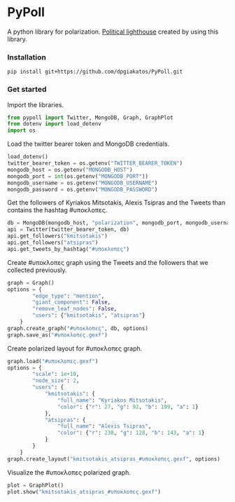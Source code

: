 # PyPoll
A python library for polarization. [Political lighthouse](https://political-lighthouse.netlify.com/) created by using this library.

### Installation
```commandline
pip install git+https://github.com/dpgiakatos/PyPoll.git
```

### Get started
Import the libraries.

```python
from pypoll import Twitter, MongoDB, Graph, GraphPlot
from dotenv import load_dotenv
import os
```

Load the twitter bearer token and MongoDB credentials.
```python
load_dotenv()
twitter_bearer_token = os.getenv("TWITTER_BEARER_TOKEN")
mongodb_host = os.getenv("MONGODB_HOST")
mongodb_port = int(os.getenv("MONGODB_PORT"))
mongodb_username = os.getenv("MONGODB_USERNAME")
mongodb_password = os.getenv("MONGODB_PASSWORD")
```

Get the followers of Kyriakos Mitsotakis, Alexis Tsipras and the Tweets than contains the hashtag #υποκλοπες.
```python
db = MongoDB(mongodb_host, "polarization", mongodb_port, mongodb_username, mongodb_password)
api = Twitter(twitter_bearer_token, db)
api.get_followers("kmitsotakis")
api.get_followers("atsipras")
api.get_tweets_by_hashtag("#υποκλοπες")
```

Create #υποκλοπες graph using the Tweets and the followers that we collected previously.
```python
graph = Graph()
options = {
        "edge_type": "mention",
        "giant_component": False,
        "remove_leaf_nodes": False,
        "users": {"kmitsotakis", "atsipras"}
    }
graph.create_graph("#υποκλοπες", db, options)
graph.save_as("#υποκλοπες.gexf")
```

Create polarized layout for #υποκλοπες graph.
```python
graph.load("#υποκλοπες.gexf")
options = {
        "scale": 1e+10,
        "node_size": 2,
        "users": {
            "kmitsotakis": {
                "full_name": "Kyriakos Mitsotakis",
                "color": {"r": 27, "g": 92, "b": 199, "a": 1}
            },
            "atsipras": {
                "full_name": "Alexis Tsipras",
                "color": {"r": 238, "g": 128, "b": 143, "a": 1}
            }
        }
    }
graph.create_layout("kmitsotakis_atsipras_#υποκλοπες.gexf", options)
```

Visualize the #υποκλοπες polarized graph.
```python
plot = GraphPlot()
plot.show("kmitsotakis_atsipras_#υποκλοπες.gexf")
```
